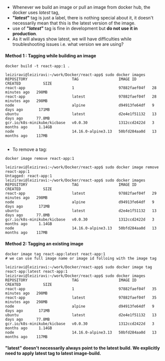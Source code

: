 - Whenever we build an image or pull an image from docker hub, the docker uses _latest_ tag, 
- __"_latest_"__ tag is just a label, there is nothing special about it, it doesn't necessarily mean that this is the latest version of the image.
- use of __"_latest_"__ tag is fine in development but __do not use it in production__.
- As it will always show latest, we will have difficulties while troubleshooting issues i.e. what version we are using?



#### Method 1 : Tagging while building an image
```
docker build -t react-app:1 .
```

```shell
leiziravi@leiziravi:~/work/Docker/react-app$ sudo docker images
REPOSITORY                    TAG                  IMAGE ID       CREATED          SIZE
react-app                     1                    97882faef04f   28 minutes ago   298MB
react-app                     latest               97882faef04f   28 minutes ago   298MB
node                          alpine               d94913fe64df   9 days ago       171MB
ubuntu                        latest               d2e4e1f51132   13 days ago      77.8MB
gcr.io/k8s-minikube/kicbase   v0.0.30              1312ccd2422d   3 months ago     1.14GB
node                          14.16.0-alpine3.13   50bfd284aa0d   13 months ago    117MB


```

- To remove a tag:

```shell
docker image remove react-app:1
```

```shell
leiziravi@leiziravi:~/work/Docker/react-app$ sudo docker image remove react-app:1
Untagged: react-app:1
leiziravi@leiziravi:~/work/Docker/react-app$ sudo docker images
REPOSITORY                    TAG                  IMAGE ID       CREATED          SIZE
react-app                     latest               97882faef04f   29 minutes ago   298MB
node                          alpine               d94913fe64df   9 days ago       171MB
ubuntu                        latest               d2e4e1f51132   13 days ago      77.8MB
gcr.io/k8s-minikube/kicbase   v0.0.30              1312ccd2422d   3 months ago     1.14GB
node                          14.16.0-alpine3.13   50bfd284aa0d   13 months ago    117MB
```


#### Method 2: Tagging an existing image

```shell
docker image tag react-app:latest react-app:1
# we can use full image name or image id folloing with the image tag

```

```shell
leiziravi@leiziravi:~/work/Docker/react-app$ sudo docker image tag react-app:latest react-app:1
leiziravi@leiziravi:~/work/Docker/react-app$ sudo docker images
REPOSITORY                    TAG                  IMAGE ID       CREATED          SIZE
react-app                     1                    97882faef04f   35 minutes ago   298MB
react-app                     latest               97882faef04f   35 minutes ago   298MB
node                          alpine               d94913fe64df   9 days ago       171MB
ubuntu                        latest               d2e4e1f51132   13 days ago      77.8MB
gcr.io/k8s-minikube/kicbase   v0.0.30              1312ccd2422d   3 months ago     1.14GB
node                          14.16.0-alpine3.13   50bfd284aa0d   13 months ago    117MB

```

#### "latest" doesn't necessarily always point to the latest build. We explicitly need to apply latest tag to latest image-build.